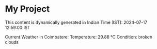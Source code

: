 # My Project

This content is dynamically generated in Indian Time (IST): 2024-07-17 12:59:00 IST


Current Weather in Coimbatore:
Temperature: 29.88 °C
Condition: broken clouds
